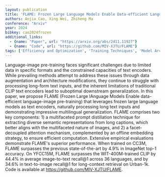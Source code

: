 ```yaml
---
layout: publication
title: 'FLAME: Frozen Large Language Models Enable Data-efficient Language-image Pre-training'
authors: Anjia Cao, Xing Wei, Zhiheng Ma
conference: "Arxiv"
year: 2024
bibkey: cao2024frozen
additional_links:
  - {name: "Paper", url: "https://arxiv.org/abs/2411.11927"}
  - {name: "Code", url: "https://github.com/MIV-XJTU/FLAME"}
tags: ['Efficiency and Optimization', 'Training Techniques', 'Model Architecture', 'RAG', 'Distillation', 'Transformer', 'Has Code', 'Prompting', 'Pre-Training', 'Attention Mechanism']
---
```

Language-image pre-training faces significant challenges due to limited data
in specific formats and the constrained capacities of text encoders. While
prevailing methods attempt to address these issues through data augmentation
and architecture modifications, they continue to struggle with processing
long-form text inputs, and the inherent limitations of traditional CLIP text
encoders lead to suboptimal downstream generalization. In this paper, we
propose FLAME (Frozen Large lAnguage Models Enable data-efficient
language-image pre-training) that leverages frozen large language models as
text encoders, naturally processing long text inputs and demonstrating
impressive multilingual generalization. FLAME comprises two key components: 1)
a multifaceted prompt distillation technique for extracting diverse semantic
representations from long captions, which better aligns with the multifaceted
nature of images, and 2) a facet-decoupled attention mechanism, complemented by
an offline embedding strategy, to ensure efficient computation. Extensive
empirical evaluations demonstrate FLAME's superior performance. When trained on
CC3M, FLAME surpasses the previous state-of-the-art by 4.9% in ImageNet top-1
accuracy. On YFCC15M, FLAME surpasses the WIT-400M-trained CLIP by 44.4% in
average image-to-text recall@1 across 36 languages, and by 34.6% in
text-to-image recall@1 for long-context retrieval on Urban-1k. Code is
available at https://github.com/MIV-XJTU/FLAME.
